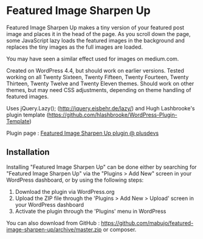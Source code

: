 # Featured Image Sharpen Up

Featured Image Sharpen Up makes a tiny version of your featured post image and places it in the head of the page.
As you scroll down the page, some JavaScript lazy loads the featured images in the background and replaces the tiny images as the full images are loaded.

You may have seen a similar effect used for images on medium.com.

Created on WordPress 4.4, but should work on earlier versions.
Tested working on all Twenty Sixteen, Twenty Fifteen, Twenty Fourteen, Twenty Thirteen, Twenty Twelve and Twenty Eleven themes. Should work on other themes, but may need CSS adjustments, depending on theme handling of featured images.

Uses jQuery.Lazy(); (http://jquery.eisbehr.de/lazy/) and Hugh Lashbrooke's plugin template (https://github.com/hlashbrooke/WordPress-Plugin-Template)

Plugin page : [Featured Image Sharpen Up plugin @ plusdevs](https://mabujo.com/)

## Installation

Installing "Featured Image Sharpen Up" can be done either by searching for "Featured Image Sharpen Up" via the "Plugins > Add New" screen in your WordPress dashboard, or by using the following steps:

1. Download the plugin via WordPress.org
2. Upload the ZIP file through the 'Plugins > Add New > Upload' screen in your WordPress dashboard
3. Activate the plugin through the 'Plugins' menu in WordPress

You can also download from GitHub : https://github.com/mabujo/featured-image-sharpen-up/archive/master.zip or composer.